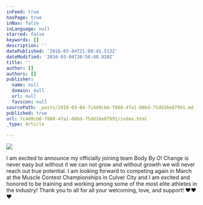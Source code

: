 ```yaml
---
inFeed: true
hasPage: true
inNav: false
inLanguage: null
starred: false
keywords: []
description: ''
datePublished: '2016-03-04T21:09:41.513Z'
dateModified: '2016-03-04T20:56:48.910Z'
title: ''
author: []
authors: []
publisher:
  name: null
  domain: null
  url: null
  favicon: null
sourcePath: _posts/2016-03-04-7c4d0cb6-f888-4fa1-88bd-75dd16e87991.md
published: true
url: 7c4d0cb6-f888-4fa1-88bd-75dd16e87991/index.html
_type: Article

---
```

![](https://the-grid-user-content.s3-us-west-2.amazonaws.com/2b3822f7-fa46-4102-b896-fcd52ba74401.jpg)

I am excited to announce my officially joining team Body By O!  Change is never easy but without it we can not grow and without growth we will never reach out true potential.  I am looking forward to competing again in March at the Muscle Contest Championships in Culver City and I am excited and honored to be training and working among some of the most elite athletes in the industry! Thank you to all for all your welcoming, love, and support! ❤️❤️❤️